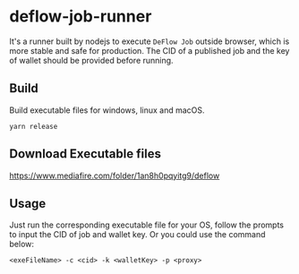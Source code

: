 # deflow-job-runner

It's a runner built by nodejs to execute `DeFlow Job` outside browser, which is more stable and safe for production. The CID of a published job and the key of wallet should be provided before running.

## Build

Build executable files for windows, linux and macOS.
```shell
yarn release
```

## Download Executable files

https://www.mediafire.com/folder/1an8h0pqyitg9/deflow

## Usage

Just run the corresponding executable file for your OS, follow the prompts to input the CID of job and wallet key.
Or you could use the command below:
```shell
<exeFileName> -c <cid> -k <walletKey> -p <proxy>
```
